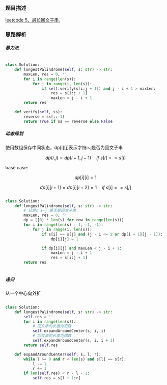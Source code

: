 ### 题目描述

[leetcode 5、最长回文子串.](https://leetcode-cn.com/problems/longest-palindromic-substring/)

### 思路解析

##### 暴力法

```python

class Solution:
    def longestPalindrome(self, s: str) -> str:
        maxLen, res = 0, ''
        for i in range(len(s)):
            for j in range(i, len(s)):
                if self.verify(s[i:j + 1]) and j - i + 1 > maxLen:
                    res = s[i:j + 1]
                    maxLen = j - i + 1
        return res

    def verify(self, ss):
        reverse = ss[::-1]
        return True if ss == reverse else False

```

##### 动态规划

使用数组保存中间状态，dp[i][j]表示字符i~j是否为回文子串



$$ dp(i,j)=dp(i+1,j−1)\quad if\  s[i]==s[j] $$

base case:

$$ dp[i][i]=1$$

$$ dp[i][i+1]=dp[i][i+2]=1\quad if\ s[i]==s[j]$$




```python

class Solution:
    def longestPalindrome(self, s: str) -> str:
        # 记录s i~j 是否是回文子串
        maxLen, res = 0, ''
        dp = [[0] * len(s) for row in range(len(s))]
        for i in range(len(s) - 1, -1, -1):
            for j in range(i, len(s)):
                if s[i] == s[j] and (j - i <= 2 or dp[i + 1][j - 1]):
                    dp[i][j] = 1

                if dp[i][j] and maxLen < j - i + 1:
                    maxLen = j - i + 1
                    res = s[i:j + 1]
        return res
        

```


##### 递归

从一个中心向外扩

```python

class Solution:
    def longestPalindrome(self, s: str) -> str:
        self.res = ''
        for i in range(len(s)):
            # 回文串的长度为奇数
            self.expandAroundCenter(s, i, i)
            # 回文串的长度为偶数
            self.expandAroundCenter(s, i, i + 1)
        return self.res

    def expandAroundCenter(self, s, l, r):
        while l >= 0 and r < len(s) and s[l] == s[r]:
            l -= 1
            r += 1
        if len(self.res) < r - l - 1:
            self.res = s[l + 1:r]


```
